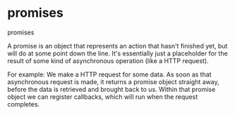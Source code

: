 # promises

promises

A promise is an object that represents an action that hasn't finished yet,
but will do at some point down the line.
It's essentially just a placeholder for the result of some kind of asynchronous
operation (like a HTTP request).

For example:
We make a HTTP request for some data. As soon as that asynchronous request is made,
it returns a promise object straight away, before the data is retrieved and brought
back to us.
Within that promise object we can register callbacks, which will run when the request
completes.
